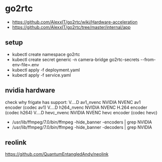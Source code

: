 # go2rtc

* https://github.com/AlexxIT/go2rtc/wiki/Hardware-acceleration
* https://github.com/AlexxIT/go2rtc/tree/master/internal/app

## setup
* kubectl create namespace go2rtc
* kubectl create secret generic -n camera-bridge  go2rtc-secrets --from-env-file=.env
* kubectl apply -f deployment.yaml
* kubectl apply -f service.yaml

## nvidia hardware 
check why frigate has support:
 V....D av1_nvenc            NVIDIA NVENC av1 encoder (codec av1)
 V....D h264_nvenc           NVIDIA NVENC H.264 encoder (codec h264)
 V....D hevc_nvenc           NVIDIA NVENC hevc encoder (codec hevc)
* /usr/lib/ffmpeg/7.0/bin/ffmpeg -hide_banner -encoders | grep NVIDIA
* /usr/lib/ffmpeg/7.0/bin/ffmpeg -hide_banner -decoders | grep NVIDIA


## reolink
https://github.com/QuantumEntangledAndy/neolink